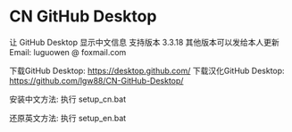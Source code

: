# CN GitHub Desktop
 让 GitHub Desktop 显示中文信息
支持版本 3.3.18
其他版本可以发给本人更新
Email: luguowen @ foxmail.com

下载GitHub Desktop:  https://desktop.github.com/
下载汉化GitHub Desktop: https://github.com/lgw88/CN-GitHub-Desktop/

安装中文方法:
执行 setup_cn.bat

还原英文方法:
执行 setup_en.bat

